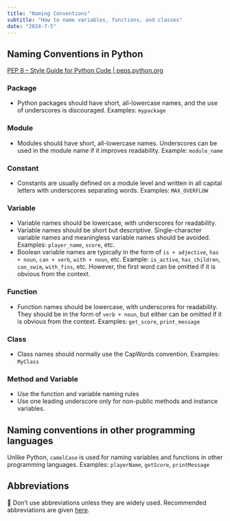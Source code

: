 ```yaml
---
title: "Naming Conventions"
subtitle: "How to name variables, functions, and classes"
date: "2024-7-5"
---
```



## Naming Conventions in Python

[PEP 8 – Style Guide for Python Code | peps.python.org](https://peps.python.org/pep-0008/)

### Package

- Python packages should have short, all-lowercase names, and the use of underscores is discouraged. Examples: `mypackage`

### Module

- Modules should have short, all-lowercase names. Underscores can be used in the module name if it improves readability. Example: `module_name`

### Constant

- Constants are usually defined on a module level and written in all capital letters with underscores separating words. Examples: `MAX_OVERFLOW`

### Variable

- Variable names should be lowercase, with underscores for readability.
- Variable names should be short but descriptive. Single-character variable names and meaningless variable names should be avoided. Examples: `player_name`, `score`, etc.
- Boolean variable names are typically in the form of `is + adjective`, `has + noun`, `can + verb`, `with + noun`, etc. Example: `is_active`, `has_children`, `can_swim`, `with_fins`, etc. However, the first word can be omitted if it is obvious from the context.

### Function

- Function names should be lowercase, with underscores for readability. They should be in the form of `verb + noun`, but either can be omitted if it is obvious from the context. Examples: `get_score`, `print_message`

### Class

- Class names should normally use the CapWords convention. Examples: `MyClass`

### Method and Variable

- Use the function and variable naming rules
- Use one leading underscore only for non-public methods and instance variables.

## Naming conventions in other programming languages

Unlike Python, `camelCase` is used for naming variables and functions in other programming languages. Examples: `playerName`, `getScore`, `printMessage`

## Abbreviations

🚫 Don’t use abbreviations unless they are widely used. Recommended abbreviations are given [here](https://github.com/abbrcode/abbreviations-in-code).